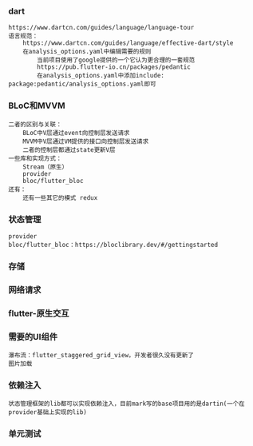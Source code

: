 ### dart
    https://www.dartcn.com/guides/language/language-tour
    语言规范：
        https://www.dartcn.com/guides/language/effective-dart/style
        在analysis_options.yaml中编辑需要的规则
            当前项目使用了google提供的一个它认为更合理的一套规范
            https://pub.flutter-io.cn/packages/pedantic
            在analysis_options.yaml中添加include: package:pedantic/analysis_options.yaml即可
### BLoC和MVVM
    二者的区别与关联：
        BLoC中V层通过event向控制层发送请求
        MVVM中V层通过VM提供的接口向控制层发送请求
        二者的控制层都通过state更新V层
    一些库和实现方式：
        Stream（原生）
        provider
        bloc/flutter_bloc
    还有：
        还有一些其它的模式 redux
### 状态管理
    provider
    bloc/flutter_bloc：https://bloclibrary.dev/#/gettingstarted
### 存储
### 网络请求
### flutter-原生交互
### 需要的UI组件
    瀑布流：flutter_staggered_grid_view，开发者很久没有更新了
    图片加载
### 依赖注入
    状态管理框架的lib都可以实现依赖注入，目前mark写的base项目用的是dartin(一个在provider基础上实现的lib)
### 单元测试
